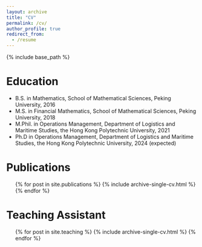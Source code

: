```yaml
---
layout: archive
title: "CV"
permalink: /cv/
author_profile: true
redirect_from:
  - /resume
---
```


{% include base_path %}

Education
======
* B.S. in Mathematics, School of Mathematical Sciences, Peking University, 2016
* M.S. in Financial Mathematics, School of Mathematical Sciences, Peking University, 2018
* M.Phil. in Operations Management, Department of Logistics and Maritime Studies, the Hong Kong Polytechnic University, 2021
* Ph.D in Operations Management, Department of Logistics and Maritime Studies, the Hong Kong Polytechnic University, 2024 (expected)

Publications
======
  <ul>{% for post in site.publications %}
    {% include archive-single-cv.html %}
  {% endfor %}</ul>
  
Teaching Assistant
======
  <ul>{% for post in site.teaching %}
    {% include archive-single-cv.html %}
  {% endfor %}</ul>
  


